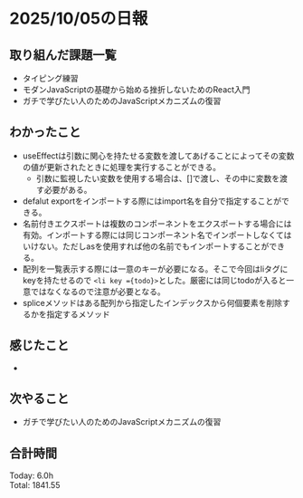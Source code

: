 # 2025/10/05の日報
## 取り組んだ課題一覧
* タイピング練習
* モダンJavaScriptの基礎から始める挫折しないためのReact入門
* ガチで学びたい人のためのJavaScriptメカニズムの復習
## わかったこと 
* useEffectは引数に関心を持たせる変数を渡してあげることによってその変数の値が更新されたときに処理を実行することができる。
  * 引数に監視したい変数を使用する場合は、[]で渡し、その中に変数を渡す必要がある。
* defalut exportをインポートする際にはimport名を自分で指定することができる。
* 名前付きエクスポートは複数のコンポーネントをエクスポートする場合には有効。インポートする際には同じコンポーネント名でインポートしなくてはいけない。ただしasを使用すれば他の名前でもインポートすることができる。
* 配列を一覧表示する際には一意のキーが必要になる。そこで今回はliタグにkeyを持たせるので
```<li key ={todo}>```とした。厳密には同じtodoが入ると一意ではなくなるので注意が必要となる。
* spliceメソッドはある配列から指定したインデックスから何個要素を削除するかを指定するメソッド
## 感じたこと
* 
## 次やること
* ガチで学びたい人のためのJavaScriptメカニズムの復習
##  合計時間 
Today: 6.0h<br>
Total: 1841.55
